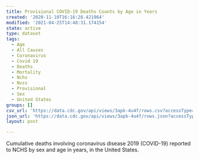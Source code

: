 ```yaml
---
title: Provisional COVID-19 Deaths Counts by Age in Years
created: '2020-11-10T16:16:28.421964'
modified: '2021-04-25T14:48:31.174154'
state: active
type: dataset
tags:
  - Age
  - All Causes
  - Coronavirus
  - Covid 19
  - Deaths
  - Mortality
  - Nchs
  - Nvss
  - Provisional
  - Sex
  - United States
groups: []
csv_url: 'https://data.cdc.gov/api/views/3apk-4u4f/rows.csv?accessType=DOWNLOAD'
json_url: 'https://data.cdc.gov/api/views/3apk-4u4f/rows.json?accessType=DOWNLOAD'
layout: post

---
```

Cumulative deaths involving coronavirus disease 2019 (COVID-19) reported to NCHS by sex and age in years, in the United States.
